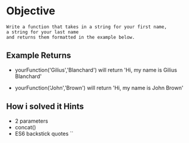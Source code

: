 # Objective

    Write a function that takes in a string for your first name,
    a string for your last name
    and returns them formatted in the example below.

## Example Returns

* yourFunction('Gilius','Blanchard') will return 'Hi, my name is Gilius Blanchard'

* yourFunction('John','Brown') will return 'Hi, my name is John Brown'

## How i solved it Hints

* 2 parameters
* concat()
* ES6 backstick quotes ``